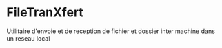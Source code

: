 # FileTranXfert
Utilitaire d'envoie et de reception de fichier et dossier inter machine dans un reseau local
